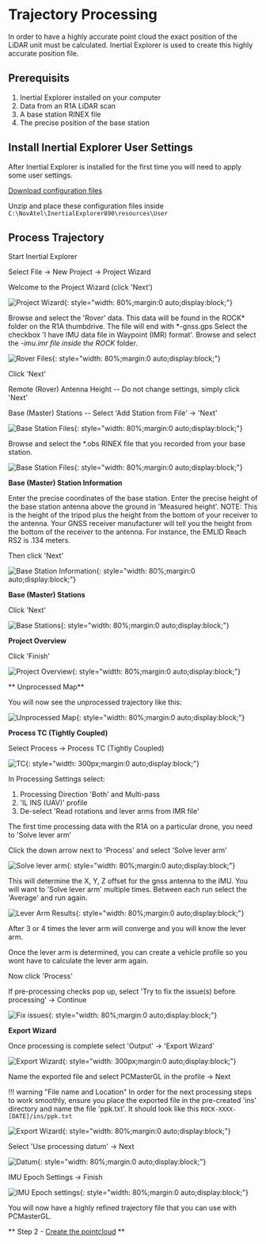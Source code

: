 # Trajectory Processing

In order to have a highly accurate point cloud the exact position of the LiDAR unit must be calculated. Inertial Explorer is used to create this highly accurate position file.

## Prerequisits

1. Inertial Explorer installed on your computer
1. Data from an R1A LiDAR scan
1. A base station RINEX file
1. The precise position of the base station

## Install Inertial Explorer User Settings

After Inertial Explorer is installed for the first time you will need to apply some user settings.

<a id="raw-url" href="https://raw.githubusercontent.com/RockRobotic/rock-doc/master/docs/pre-processing/files/R1A_IE_Profiles.zip">Download configuration files</a>

Unzip and place these configuration files inside `C:\NovAtel\InertialExplorer890\resources\User`

## Process Trajectory

Start Inertial Explorer

Select File -> New Project -> Project Wizard

Welcome to the Project Wizard (click 'Next')

![Project Wizard](../img/project-wizard.png){: style="width: 80%;margin:0 auto;display:block;"}

Browse and select the 'Rover' data. This data will be found in the ROCK* folder on the R1A thumbdrive. The file will end with *-gnss.gps
Select the checkbox 'I have IMU data file in Waypoint (IMR) format'.
Browse and select the *-imu.imr file inside the ROCK* folder.

![Rover Files](../img/rover-filled.png){: style="width: 80%;margin:0 auto;display:block;"}

Click 'Next'

Remote (Rover) Antenna Height -- Do not change settings, simply click 'Next'

Base (Master) Stations -- Select 'Add Station from File' -> 'Next'

![Base Station Files](../img/base-station-file.png){: style="width: 80%;margin:0 auto;display:block;"}

Browse and select the *.obs RINEX file that you recorded from your base station.

![Base Station Files](../img/base-station-obs.png){: style="width: 80%;margin:0 auto;display:block;"}

**Base (Master) Station Information**

Enter the precise coordinates of the base station.
Enter the precise height of the base station antenna above the ground in 'Measured height'.
NOTE: This is the height of the tripod plus the height from the bottom of your receiver to the antenna. Your GNSS receiver manufacturer will tell you the height from the bottom of the receiver to the antenna. For instance, the EMLID Reach RS2 is .134 meters.

Then click 'Next'

![Base Station Information](../img/base-station-info.png){: style="width: 80%;margin:0 auto;display:block;"}

**Base (Master) Stations**

Click 'Next'

![Base Stations](../img/base-stations-2.png){: style="width: 80%;margin:0 auto;display:block;"}

**Project Overview**

Click 'Finish'

![Project Overview](../img/project-overview.png){: style="width: 80%;margin:0 auto;display:block;"}

** Unprocessed Map**

You will now see the unprocessed trajectory like this:

![Unprocessed Map](../img/unprocessed-map.png){: style="width: 80%;margin:0 auto;display:block;"}

**Process TC (Tightly Coupled)**

Select Process -> Process TC (Tightly Coupled)

![TC](../img/tightly-coupled.png){: style="width: 300px;margin:0 auto;display:block;"}

In Processing Settings select:

1. Processing Direction 'Both' and Multi-pass
1. 'IL INS (UAV)' profile
1. De-select 'Read rotations and lever arms from IMR file'

The first time processing data with the R1A on a particular drone, you need to 'Solve lever arm'

Click the down arrow next to 'Process' and select 'Solve lever arm'

![Solve lever arm](../img/solve-lever-arm.png){: style="width: 80%;margin:0 auto;display:block;"}

This will determine the X, Y, Z offset for the gnss antenna to the IMU. You will want to 'Solve lever arm' multiple times. Between each run select the 'Average' and run again. 

![Lever Arm Results](../img/lever-arm-results.png){: style="width: 80%;margin:0 auto;display:block;"}

After 3 or 4 times the lever arm will converge and you will know the lever arm.

Once the lever arm is determined, you can create a vehicle profile so you wont have to calculate the lever arm again.

Now click 'Process'

If pre-processing checks pop up, select 'Try to fix the issue(s) before processing' -> Continue

![Fix issues](../img/fix-issues.png){: style="width: 80%;margin:0 auto;display:block;"}

**Export Wizard**

Once processing is complete select 'Output' -> 'Export Wizard'

![Export Wizard](../img/export-wizard.png){: style="width: 300px;margin:0 auto;display:block;"}

Name the exported file and select PCMasterGL in the profile -> Next

!!! warning "File name and Location"
    In order for the next processing steps to work smoothly, ensure you place the exported file in the pre-created 'ins' directory and name the file 'ppk.txt'.
    It should look like this `ROCK-XXXX-[DATE]/ins/ppk.txt`

![Export Wizard](../img/export-coordinates-wizard.png){: style="width: 80%;margin:0 auto;display:block;"}

Select 'Use processing datum' -> Next

![Datum](../img/output-coordinate-datum.png){: style="width: 80%;margin:0 auto;display:block;"}

IMU Epoch Settings -> Finish

![IMU Epoch settings](../img/epoch-settings.png){: style="width: 80%;margin:0 auto;display:block;"}

You will now have a highly refined trajectory file that you can use with PCMasterGL.

** Step 2 - [Create the pointcloud](point-cloud-processing.md) **